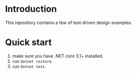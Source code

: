 ﻿# Introduction

This repository contains a few of test-driven design examples.

# Quick start

1. make sure you have .NET core 3.1+ installed.
2. run `dotnet restore`.
3. run `dotnet test`.

